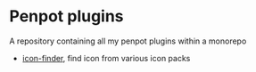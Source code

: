# Penpot plugins

A repository containing all my penpot plugins within a monorepo

- [icon-finder](https://grafikart.github.io/penpot-plugins/icon-finder/manifest.json), find icon from various icon packs
